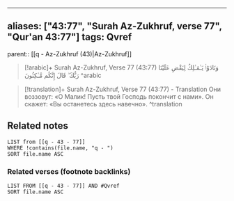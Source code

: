 
---
aliases: ["43:77", "Surah Az-Zukhruf, verse 77", "Qur'an 43:77"]
tags: Qvref
---

parent:: [[q - Az-Zukhruf (43)|Az-Zukhruf]]

> [!arabic]+ Surah Az-Zukhruf, Verse 77 (43:77)
> <span class="quran-arabic">وَنَادَوْا۟ يَـٰمَـٰلِكُ لِيَقْضِ عَلَيْنَا رَبُّكَ ۖ قَالَ إِنَّكُم مَّـٰكِثُونَ</span>
^arabic

> [!translation]+ Surah Az-Zukhruf, Verse 77 (43:77) - Translation
> Они воззовут: «О Малик! Пусть твой Господь покончит с нами». Он скажет: «Вы останетесь здесь навечно».
^translation



## Related notes
```dataview
LIST from [[q - 43 - 77]]
WHERE !contains(file.name, "q - ")
SORT file.name ASC
```

### Related verses (footnote backlinks)
```dataview
LIST FROM [[q - 43 - 77]] AND #Qvref
SORT file.name ASC
```

